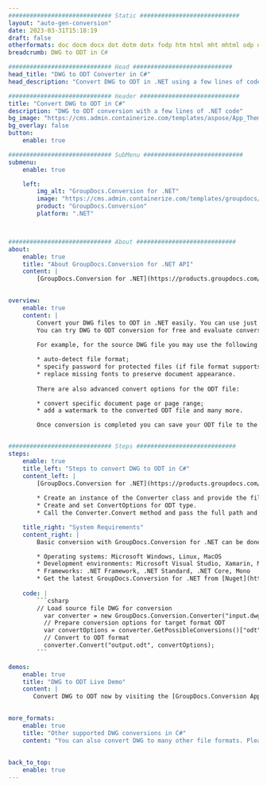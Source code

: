 ```yaml
---
############################# Static ############################
layout: "auto-gen-conversion"
date: 2023-03-31T15:18:19
draft: false
otherformats: doc docm docx dot dotm dotx fodp htm html mht mhtml odp odt otp pot potm potx pps ppsm ppsx ppt pptm pptx rtf
breadcrumb: DWG to ODT in C#

############################# Head ############################
head_title: "DWG to ODT Converter in C#"
head_description: "Convert DWG to ODT in .NET using a few lines of code. Use the GroupDocs Document Conversion API to convert over 160 file formats."

############################# Header ############################
title: "Convert DWG to ODT in C#"
description: "DWG to ODT conversion with a few lines of .NET code"
bg_image: "https://cms.admin.containerize.com/templates/aspose/App_Themes/V3/images/bg/header1.png"
bg_overlay: false
button:
    enable: true

############################# SubMenu ############################
submenu:
    enable: true

    left:
        img_alt: "GroupDocs.Conversion for .NET"
        image: "https://cms.admin.containerize.com/templates/groupdocs/images/product-logos/90x90-noborder/groupdocs-conversion-net.png"
        product: "GroupDocs.Conversion"
        platform: ".NET"



############################# About ############################
about:
    enable: true
    title: "About GroupDocs.Conversion for .NET API"
    content: |
        [GroupDocs.Conversion for .NET](https://products.groupdocs.com/conversion/net/) can be used to convert Microsoft Word, Excel, PowerPoint, PDF, Visio and other formats. GroupDocs.Conversion is a standalone API that is suitable for back-end and internal systems where high performance is required. It does not depend on any software such as Microsoft or Open Office.
    

overview:
    enable: true
    content: |
        Convert your DWG files to ODT in .NET easily. You can use just a couple of C# code lines in any platform of your choice like - Windows, Linux, macOS.
        You can try DWG to ODT conversion for free and evaluate conversion results quality.  Along with simple file conversion scenarios you can try more advanced options for loading source DWG file and for saving output ODT result. 
        
        For example, for the source DWG file you may use the following load options:

        * auto-detect file format;
        * specify password for protected files (if file format supports it);
        * replace missing fonts to preserve document appearance.
        
        There are also advanced convert options for the ODT file:

        * convert specific document page or page range;
        * add a watermark to the converted ODT file and many more.

        Once conversion is completed you can save your ODT file to the local file path or any third-party storage like FTP, Amazon S3, Google Drive, Dropbox etc. Please note - to convert DWG to ODT there is no need for any additional software installed - like MS Office, Open Office, Adobe Acrobat Reader etc.


############################# Steps ############################
steps:
    enable: true
    title_left: "Steps to convert DWG to ODT in C#"
    content_left: |
        [GroupDocs.Conversion for .NET](https://products.groupdocs.com/conversion/net/) makes it easy for developers to convert a DWG file to ODT with a few lines of code.
        
        * Create an instance of the Converter class and provide the file DWG with the full path
        * Create and set ConvertOptions for ODT type.
        * Call the Converter.Convert method and pass the full path and format (ODT) as a parameter

    title_right: "System Requirements"
    content_right: |
        Basic conversion with GroupDocs.Conversion for .NET can be done in just a few simple steps. Our APIs are supported on all major platforms and operating systems. Before executing the code below, make sure you have the following prerequisites installed on your system.

        * Operating systems: Microsoft Windows, Linux, MacOS
        * Development environments: Microsoft Visual Studio, Xamarin, MonoDevelop
        * Frameworks: .NET Framework, .NET Standard, .NET Core, Mono
        * Get the latest GroupDocs.Conversion for .NET from [Nuget](https://www.nuget.org/packages/groupdocs.conversion)
         
    code: |
        ```csharp    
        // Load source file DWG for conversion
          var converter = new GroupDocs.Conversion.Converter("input.dwg");
          // Prepare conversion options for target format ODT
          var convertOptions = converter.GetPossibleConversions()["odt"].ConvertOptions;
          // Convert to ODT format
          converter.Convert("output.odt", convertOptions);
        ```

demos:
    enable: true
    title: "DWG to ODT Live Demo"
    content: |
       Convert DWG to ODT now by visiting the [GroupDocs.Conversion App](https://products.groupdocs.app/conversion/family) website. Online demo has the following advantages
          

more_formats:
    enable: true
    title: "Other supported DWG conversions in C#"
    content: "You can also convert DWG to many other file formats. Please see the list below."
       
       
back_to_top:
    enable: true
---
```

